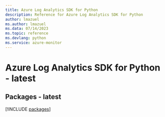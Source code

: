 ```yaml
---
title: Azure Log Analytics SDK for Python
description: Reference for Azure Log Analytics SDK for Python
author: lmazuel
ms.author: lmazuel
ms.data: 07/14/2023
ms.topic: reference
ms.devlang: python
ms.service: azure-monitor
---
```

# Azure Log Analytics SDK for Python - latest
## Packages - latest
[!INCLUDE [packages](log-analytics-index.md)]